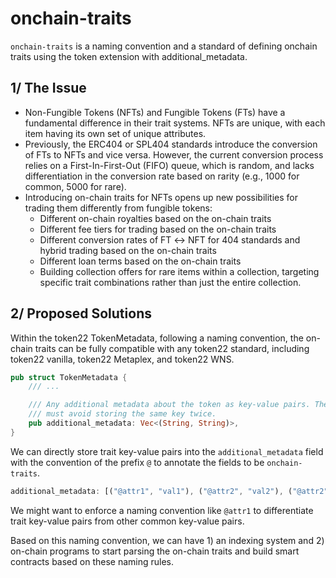 # onchain-traits

`onchain-traits` is a naming convention and a standard of defining onchain traits using the token extension with additional_metadata.

## 1/ The Issue

- Non-Fungible Tokens (NFTs) and Fungible Tokens (FTs) have a fundamental difference in their trait systems. NFTs are unique, with each item having its own set of unique attributes.
- Previously, the ERC404 or SPL404 standards introduce the conversion of FTs to NFTs and vice versa. However, the current conversion process relies on a First-In-First-Out (FIFO) queue, which is random, and lacks differentiation in the conversion rate based on rarity (e.g., 1000 for common, 5000 for rare).
- Introducing on-chain traits for NFTs opens up new possibilities for trading them differently from fungible tokens:
    - Different on-chain royalties based on the on-chain traits
    - Different fee tiers for trading based on the on-chain traits
    - Different conversion rates of FT ↔ NFT for 404 standards and hybrid trading based on the on-chain traits
    - Different loan terms based on the on-chain traits
    - Building collection offers for rare items within a collection, targeting specific trait combinations rather than just the entire collection.

## 2/ Proposed Solutions

Within the token22 TokenMetadata, following a naming convention, the on-chain traits can be fully compatible with any token22 standard, including token22 vanilla, token22 Metaplex, and token22 WNS.

```rust
pub struct TokenMetadata {
    /// ...

    /// Any additional metadata about the token as key-value pairs. The program
    /// must avoid storing the same key twice.
    pub additional_metadata: Vec<(String, String)>,
}
```

We can directly store trait key-value pairs into the `additional_metadata` field with the convention of the prefix `@` to annotate the fields to be `onchain-traits`.

```rust
additional_metadata: [("@attr1", "val1"), ("@attr2", "val2"), ("@attr2", "val2")]
```

We might want to enforce a naming convention like `@attr1` to differentiate trait key-value pairs from other common key-value pairs. 

Based on this naming convention, we can have 1) an indexing system and 2) on-chain programs to start parsing the on-chain traits and build smart contracts based on these naming rules.
